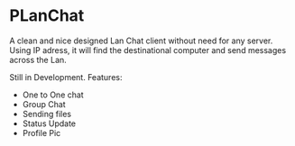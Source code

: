 # PLanChat

A clean and nice designed Lan Chat client without need for any server. Using IP adress,
it will find the destinational computer and send messages across the Lan. 


Still in Development. 
Features:
- One to One chat
- Group Chat
- Sending files
- Status Update
- Profile Pic
